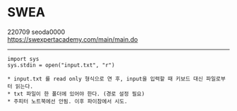 # SWEA
220709 seoda0000  
https://swexpertacademy.com/main/main.do

---

```
import sys
sys.stdin = open("input.txt", "r")

* input.txt 를 read only 형식으로 연 후, input을 입력할 때 키보드 대신 파일로부터 읽는다.
* txt 파일이 한 폴더에 있어야 한다. (경로 설정 필요)
* 주피터 노트북에선 안됨. 이후 파이참에서 시도.
